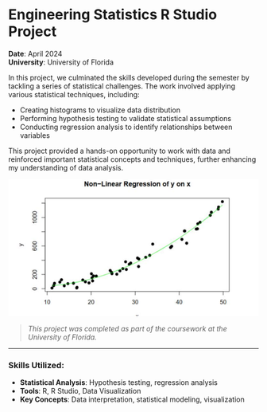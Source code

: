 
# Engineering Statistics R Studio Project

**Date**: April 2024  
**University**: University of Florida  

In this project, we culminated the skills developed during the semester by tackling a series of statistical challenges. The work involved applying various statistical techniques, including:

- Creating histograms to visualize data distribution
- Performing hypothesis testing to validate statistical assumptions
- Conducting regression analysis to identify relationships between variables

This project provided a hands-on opportunity to work with data and reinforced important statistical concepts and techniques, further enhancing my understanding of data analysis.

![Screenshot of one of the plots from the R Project](RProjectScreenshot.png)

> *This project was completed as part of the coursework at the University of Florida.*

---

### Skills Utilized:
- **Statistical Analysis**: Hypothesis testing, regression analysis
- **Tools**: R, R Studio, Data Visualization
- **Key Concepts**: Data interpretation, statistical modeling, visualization
